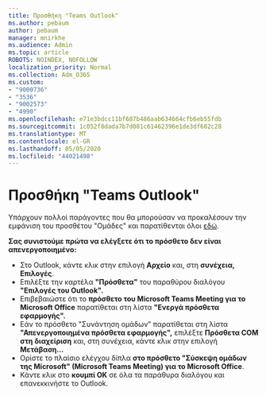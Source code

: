 ```yaml
---
title: Προσθήκη "Teams Outlook"
ms.author: pebaum
author: pebaum
manager: mnirkhe
ms.audience: Admin
ms.topic: article
ROBOTS: NOINDEX, NOFOLLOW
localization_priority: Normal
ms.collection: Adm_O365
ms.custom:
- "9000736"
- "3536"
- "9002573"
- "4990"
ms.openlocfilehash: e71e3bdcc11bf687b486aab634664cfb6eb55fdb
ms.sourcegitcommit: 1c052f8dada7b7d081c61462396e1de3df682c28
ms.translationtype: MT
ms.contentlocale: el-GR
ms.lasthandoff: 05/05/2020
ms.locfileid: "44021498"
---
```

# <a name="teams-outlook-add-in"></a>Προσθήκη "Teams Outlook"

Υπάρχουν πολλοί παράγοντες που θα μπορούσαν να προκαλέσουν την εμφάνιση του προσθέτου "Ομάδες" και παρατίθενται όλοι [εδώ](https://docs.microsoft.com/microsoftteams/teams-add-in-for-outlook#teams-meeting-add-in-in-outlook-for-windows-does-not-show).

**Σας συνιστούμε πρώτα να ελέγξετε ότι το πρόσθετο δεν είναι απενεργοποιημένο:**

- Στο Outlook, κάντε κλικ στην επιλογή **Αρχείο** και, στη **συνέχεια, Επιλογές**.
- Επιλέξτε την καρτέλα **"Πρόσθετα"** του παραθύρου διαλόγου **"Επιλογές του Outlook".**
- Επιβεβαιώστε ότι το **πρόσθετο του Microsoft Teams Meeting για το Microsoft Office** παρατίθεται στη λίστα **"Ενεργά πρόσθετα εφαρμογής".**
- Εάν το πρόσθετο "Συνάντηση ομάδων" παρατίθεται στη λίστα **"Απενεργοποιημένα πρόσθετα εφαρμογής",** επιλέξτε **Πρόσθετα COM στη** **διαχείριση** και, στη συνέχεια, κάντε κλικ στην επιλογή **Μετάβαση...**
- Ορίστε το πλαίσιο ελέγχου δίπλα **στο πρόσθετο "Σύσκεψη ομάδων της Microsoft" (Microsoft Teams Meeting) για το Microsoft Office**.
- Κάντε κλικ στο **κουμπί OK** σε όλα τα παράθυρα διαλόγου και επανεκκινήστε το Outlook.
